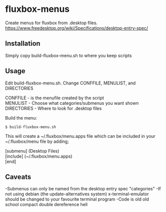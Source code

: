 # fluxbox-menus
Create menus for fluxbox from .desktop files. https://www.freedesktop.org/wiki/Specifications/desktop-entry-spec/

## Installation

Simply copy build-fluxbox-menu.sh to where you keep scripts

## Usage

Edit build-fluxbox-menu.sh. Change CONFFILE, MENULIST, and DIRECTORIES

CONFFILE - is the menufile created by the script<br>
MENULIST - Choose what categories/submenus you want shown<br>
DIRECTORIES - Where to look for .desktop files<br>

Build the menu:

    $ build-fluxbox-menu.sh

This will create a ~/.fluxbox/menu.apps file which can be included in your ~/.fluxbox/menu file by adding;

  [submenu] (Desktop Files)<br>
    [include] (~/.fluxbox/menu.apps)<br>
  [end]<br>

## Caveats

-Submenus can only be named from the desktop entry spec "categories"
-If not using debian (the update-alternatives system) x-terminal-emulator should be changed to your favourite terminal program
-Code is old old school compact double dereference hell
